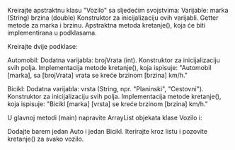 Kreirajte apstraktnu klasu "Vozilo" sa sljedećim svojstvima:
Varijable:
marka (String)
brzina (double)
Konstruktor za inicijalizaciju ovih varijabli.
Getter metode za marka i brzinu.
Apstraktna metoda kretanje(), koja će biti implementirana u podklasama.

Kreirajte dvije podklase:

Automobil:
Dodatna varijabla: brojVrata (int).
Konstruktor za inicijalizaciju svih polja.
Implementacija metode kretanje(), koja ispisuje:
"Automobil [marka], sa [brojVrata] vrata se kreće brzinom [brzina] km/h."

Bicikl:
Dodatna varijabla: vrsta (String, npr. "Planinski", "Cestovni").
Konstruktor za inicijalizaciju svih polja.
Implementacija metode kretanje(), koja ispisuje:
"Bicikl [marka] [vrsta] se kreće brzinom [brzina] km/h."

U glavnoj metodi (main) napravite ArrayList objekata klase Vozilo i:

Dodajte barem jedan Auto i jedan Bicikl.
Iterirajte kroz listu i pozovite kretanje() za svako vozilo.
